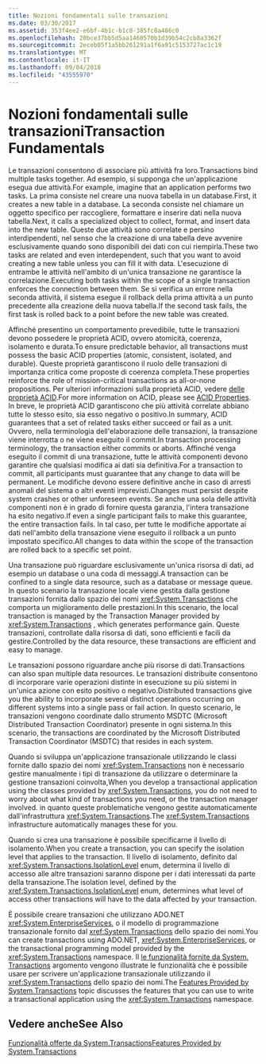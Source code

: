 ```yaml
---
title: Nozioni fondamentali sulle transazioni
ms.date: 03/30/2017
ms.assetid: 353f4ee2-e6bf-4b1c-b1c8-385fc8a486c0
ms.openlocfilehash: 20bce37bb5d5aa1460570b1d39b54c2cb8a3362f
ms.sourcegitcommit: 2eceb05f1a5bb261291a1f6a91c5153727ac1c19
ms.translationtype: MT
ms.contentlocale: it-IT
ms.lasthandoff: 09/04/2018
ms.locfileid: "43555970"
---
```

# <a name="transaction-fundamentals"></a><span data-ttu-id="43f98-102">Nozioni fondamentali sulle transazioni</span><span class="sxs-lookup"><span data-stu-id="43f98-102">Transaction Fundamentals</span></span>
<span data-ttu-id="43f98-103">Le transazioni consentono di associare più attività fra loro.</span><span class="sxs-lookup"><span data-stu-id="43f98-103">Transactions bind multiple tasks together.</span></span> <span data-ttu-id="43f98-104">Ad esempio, si supponga che un'applicazione esegua due attività.</span><span class="sxs-lookup"><span data-stu-id="43f98-104">For example, imagine that an application performs two tasks.</span></span> <span data-ttu-id="43f98-105">La prima consiste nel creare una nuova tabella in un database.</span><span class="sxs-lookup"><span data-stu-id="43f98-105">First, it creates a new table in a database.</span></span> <span data-ttu-id="43f98-106">La seconda consiste nel chiamare un oggetto specifico per raccogliere, formattare e inserire dati nella nuova tabella.</span><span class="sxs-lookup"><span data-stu-id="43f98-106">Next, it calls a specialized object to collect, format, and insert data into the new table.</span></span> <span data-ttu-id="43f98-107">Queste due attività sono correlate e persino interdipendenti, nel senso che la creazione di una tabella deve avvenire esclusivamente quando sono disponibili dei dati con cui riempirla.</span><span class="sxs-lookup"><span data-stu-id="43f98-107">These two tasks are related and even interdependent, such that you want to avoid creating a new table unless you can fill it with data.</span></span> <span data-ttu-id="43f98-108">L'esecuzione di entrambe le attività nell'ambito di un'unica transazione ne garantisce la correlazione.</span><span class="sxs-lookup"><span data-stu-id="43f98-108">Executing both tasks within the scope of a single transaction enforces the connection between them.</span></span> <span data-ttu-id="43f98-109">Se si verifica un errore nella seconda attività, il sistema esegue il rollback della prima attività a un punto precedente alla creazione della nuova tabella.</span><span class="sxs-lookup"><span data-stu-id="43f98-109">If the second task fails, the first task is rolled back to a point before the new table was created.</span></span>  
  
 <span data-ttu-id="43f98-110">Affinché presentino un comportamento prevedibile, tutte le transazioni devono possedere le proprietà ACID, ovvero atomicità, coerenza, isolamento e durata.</span><span class="sxs-lookup"><span data-stu-id="43f98-110">To ensure predictable behavior, all transactions must possess the basic ACID properties (atomic, consistent, isolated, and durable).</span></span> <span data-ttu-id="43f98-111">Queste proprietà garantiscono il ruolo delle transazioni di importanza critica come proposte di coerenza completa.</span><span class="sxs-lookup"><span data-stu-id="43f98-111">These properties reinforce the role of mission-critical transactions as all-or-none propositions.</span></span> <span data-ttu-id="43f98-112">Per ulteriori informazioni sulla proprietà ACID, vedere [delle proprietà ACID](https://go.microsoft.com/fwlink/?LinkId=98791).</span><span class="sxs-lookup"><span data-stu-id="43f98-112">For more information on ACID, please see [ACID Properties](https://go.microsoft.com/fwlink/?LinkId=98791).</span></span> <span data-ttu-id="43f98-113">In breve, le proprietà ACID garantiscono che più attività correlate abbiano tutte lo stesso esito, sia esso negativo o positivo.</span><span class="sxs-lookup"><span data-stu-id="43f98-113">In summary, ACID guarantees that a set of related tasks either succeed or fail as a unit.</span></span> <span data-ttu-id="43f98-114">Ovvero, nella terminologia dell'elaborazione delle transazioni, la transazione viene interrotta o ne viene eseguito il commit.</span><span class="sxs-lookup"><span data-stu-id="43f98-114">In transaction processing terminology, the transaction either commits or aborts.</span></span> <span data-ttu-id="43f98-115">Affinché venga eseguito il commit di una transazione, tutte le attività componenti devono garantire che qualsiasi modifica ai dati sia definitiva.</span><span class="sxs-lookup"><span data-stu-id="43f98-115">For a transaction to commit, all participants must guarantee that any change to data will be permanent.</span></span> <span data-ttu-id="43f98-116">Le modifiche devono essere definitive anche in caso di arresti anomali del sistema o altri eventi imprevisti.</span><span class="sxs-lookup"><span data-stu-id="43f98-116">Changes must persist despite system crashes or other unforeseen events.</span></span> <span data-ttu-id="43f98-117">Se anche una sola delle attività componenti non è in grado di fornire questa garanzia, l'intera transazione ha esito negativo.</span><span class="sxs-lookup"><span data-stu-id="43f98-117">If even a single participant fails to make this guarantee, the entire transaction fails.</span></span> <span data-ttu-id="43f98-118">In tal caso, per tutte le modifiche apportate ai dati nell'ambito della transazione viene eseguito il rollback a un punto impostato specifico.</span><span class="sxs-lookup"><span data-stu-id="43f98-118">All changes to data within the scope of the transaction are rolled back to a specific set point.</span></span>  
  
 <span data-ttu-id="43f98-119">Una transazione può riguardare esclusivamente un'unica risorsa di dati, ad esempio un database o una coda di messaggi.</span><span class="sxs-lookup"><span data-stu-id="43f98-119">A transaction can be confined to a single data resource, such as a database or message queue.</span></span> <span data-ttu-id="43f98-120">In questo scenario la transazione locale viene gestita dalla gestione transazioni fornita dallo spazio dei nomi <xref:System.Transactions> che comporta un miglioramento delle prestazioni.</span><span class="sxs-lookup"><span data-stu-id="43f98-120">In this scenario, the local transaction is managed by the Transaction Manager provided by <xref:System.Transactions> , which generates performance gain.</span></span> <span data-ttu-id="43f98-121">Queste transazioni, controllate dalla risorsa di dati, sono efficienti e facili da gestire.</span><span class="sxs-lookup"><span data-stu-id="43f98-121">Controlled by the data resource, these transactions are efficient and easy to manage.</span></span>  
  
 <span data-ttu-id="43f98-122">Le transazioni possono riguardare anche più risorse di dati.</span><span class="sxs-lookup"><span data-stu-id="43f98-122">Transactions can also span multiple data resources.</span></span> <span data-ttu-id="43f98-123">Le transazioni distribuite consentono di incorporare varie operazioni distinte in esecuzione su più sistemi in un'unica azione con esito positivo o negativo.</span><span class="sxs-lookup"><span data-stu-id="43f98-123">Distributed transactions give you the ability to incorporate several distinct operations occurring on different systems into a single pass or fail action.</span></span> <span data-ttu-id="43f98-124">In questo scenario, le transazioni vengono coordinate dallo strumento MSDTC (Microsoft Distributed Transaction Coordinator) presente in ogni sistema.</span><span class="sxs-lookup"><span data-stu-id="43f98-124">In this scenario, the transactions are coordinated by the Microsoft Distributed Transaction Coordinator (MSDTC) that resides in each system.</span></span>  
  
 <span data-ttu-id="43f98-125">Quando si sviluppa un'applicazione transazionale utilizzando le classi fornite dallo spazio dei nomi <xref:System.Transactions> non è necessario gestire manualmente i tipi di transazione da utilizzare o determinare la gestione transazioni coinvolta,</span><span class="sxs-lookup"><span data-stu-id="43f98-125">When you develop a transactional application using the classes provided by <xref:System.Transactions>, you do not need to worry about what kind of transactions you need, or the transaction manager involved.</span></span> <span data-ttu-id="43f98-126">in quanto queste problematiche vengono gestite automaticamente dall'infrastruttura <xref:System.Transactions>.</span><span class="sxs-lookup"><span data-stu-id="43f98-126">The <xref:System.Transactions> infrastructure automatically manages these for you.</span></span>  
  
 <span data-ttu-id="43f98-127">Quando si crea una transazione è possibile specificarne il livello di isolamento.</span><span class="sxs-lookup"><span data-stu-id="43f98-127">When you create a transaction, you can specify the isolation level that applies to the transaction.</span></span> <span data-ttu-id="43f98-128">Il livello di isolamento, definito dal <xref:System.Transactions.IsolationLevel> enum, determina il livello di accesso alle altre transazioni saranno dispone per i dati interessati da parte della transazione.</span><span class="sxs-lookup"><span data-stu-id="43f98-128">The isolation level, defined by the <xref:System.Transactions.IsolationLevel> enum, determines what level of access other transactions will have to the data affected by your transaction.</span></span>  
  
 <span data-ttu-id="43f98-129">È possibile creare transazioni che utilizzano ADO.NET <xref:System.EnterpriseServices>, o il modello di programmazione transazionale fornito dal <xref:System.Transactions> dello spazio dei nomi.</span><span class="sxs-lookup"><span data-stu-id="43f98-129">You can create transactions using ADO.NET, <xref:System.EnterpriseServices>, or the transactional programming model provided by the <xref:System.Transactions> namespace.</span></span> <span data-ttu-id="43f98-130">Il [le funzionalità fornite da System. Transactions](../../../../docs/framework/data/transactions/features-provided-by-system-transactions.md) argomento vengono illustrate le funzionalità che è possibile usare per scrivere un'applicazione transazionale utilizzando il <xref:System.Transactions> dello spazio dei nomi.</span><span class="sxs-lookup"><span data-stu-id="43f98-130">The [Features Provided by System.Transactions](../../../../docs/framework/data/transactions/features-provided-by-system-transactions.md) topic discusses the features that you can use to write a transactional application using the <xref:System.Transactions> namespace.</span></span>  
  
## <a name="see-also"></a><span data-ttu-id="43f98-131">Vedere anche</span><span class="sxs-lookup"><span data-stu-id="43f98-131">See Also</span></span>  
 [<span data-ttu-id="43f98-132">Funzionalità offerte da System.Transactions</span><span class="sxs-lookup"><span data-stu-id="43f98-132">Features Provided by System.Transactions</span></span>](../../../../docs/framework/data/transactions/features-provided-by-system-transactions.md)
